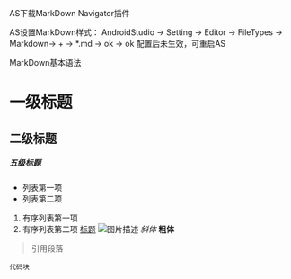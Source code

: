 AS下载MarkDown Navigator插件

AS设置MarkDown样式：
AndroidStudio -> Setting -> Editor -> FileTypes -> Markdown-> + -> *.md -> ok -> ok
配置后未生效，可重启AS

MarkDown基本语法
# 一级标题
## 二级标题
##### 五级标题
- 列表第一项
- 列表第二项
1. 有序列表第一项
2. 有序列表第二项
[标题](链接地址)
![图片描述](图片链接地址)
*斜体*
**粗体**
> 引用段落
```
代码块
```
